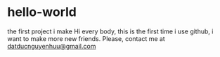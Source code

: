 # hello-world
the first project i make 
Hi every body, this is the first time i use github, i want to make more new friends. Please, contact me at datducnguyenhuu@gmail.com
